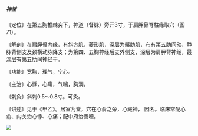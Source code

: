 ##### 神堂

〔定位〕在第五胸椎棘突下，神道（督脉）旁开3寸，于肩胛骨脊柱缘取穴（图71）。

〔解剖〕在肩胛骨内缘，有斜方肌，菱形肌，深层为髂肋肌，布有第五肋间动、静脉背侧支及颈横动脉降支；为第四、五胸神经后支外侧支，深层为肩胛背神经，最深层有第五肋间神经干。

〔功能〕宽胸，理气，宁心。

〔主治〕心悸，心痛，气喘，胸满。

〔刺灸〕斜刺0.5〜0.8寸。可灸。

〔讲述〕见于《甲乙》。居室为堂，穴在心俞之旁，心藏神， 因名。临床常配心俞、内关治心悸、心痛；配中府治善噎。

<img src="./img/图71.jpg" style="zoom:80%;" />
